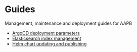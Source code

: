 # Guides
Management, maintenance and deployment guides for AAPB

- [ArgoCD deployment parameters](argo.md)
- [Elasticsearch index management](elastic.md)
- [Helm chart updating and publishing](helm.md)
